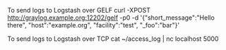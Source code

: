 To send logs to Logstash over GELF
curl -XPOST http://graylog.example.org:12202/gelf -p0 -d '{"short_message":"Hello there", "host":"example.org", "facility":"test", "_foo":"bar"}'

To send logs to Logstash over TCP
cat ~/access_log | nc localhost 5000

